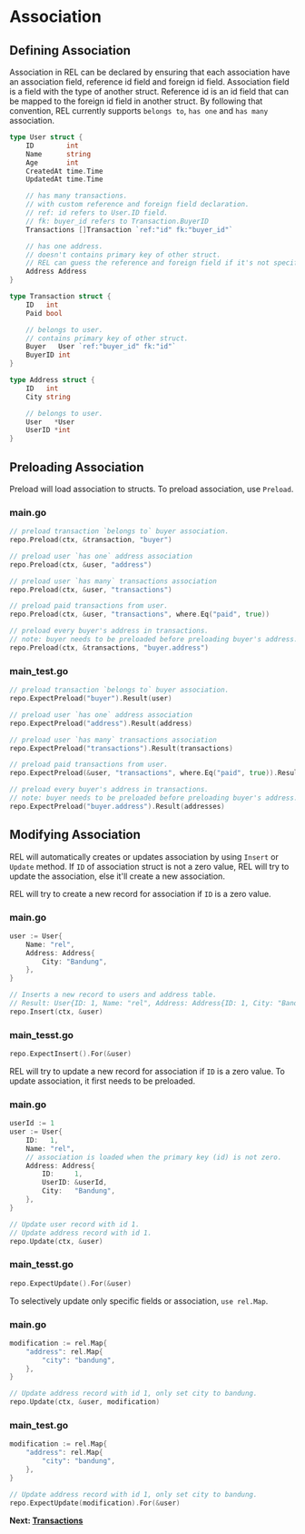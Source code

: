 # Association

## Defining Association

Association in REL can be declared by ensuring that each association have an association field, reference id field and foreign id field.
Association field is a field with the type of another struct.
Reference id is an id field that can be mapped to the foreign id field in another struct.
By following that convention, REL currently supports `belongs to`, `has one` and `has many` association.

```go
type User struct {
	ID        int
	Name      string
	Age       int
	CreatedAt time.Time
	UpdatedAt time.Time

	// has many transactions.
	// with custom reference and foreign field declaration.
	// ref: id refers to User.ID field.
	// fk: buyer_id refers to Transaction.BuyerID
	Transactions []Transaction `ref:"id" fk:"buyer_id"`

	// has one address.
	// doesn't contains primary key of other struct.
	// REL can guess the reference and foreign field if it's not specified.
	Address Address
}

type Transaction struct {
	ID   int
	Paid bool

	// belongs to user.
	// contains primary key of other struct.
	Buyer   User `ref:"buyer_id" fk:"id"`
	BuyerID int
}

type Address struct {
	ID   int
	City string

	// belongs to user.
	User   *User
	UserID *int
}
```

## Preloading Association

Preload will load association to structs. To preload association, use `Preload`.

<!-- tabs:start -->

### **main.go**

```go
// preload transaction `belongs to` buyer association.
repo.Preload(ctx, &transaction, "buyer")

// preload user `has one` address association
repo.Preload(ctx, &user, "address")

// preload user `has many` transactions association
repo.Preload(ctx, &user, "transactions")

// preload paid transactions from user.
repo.Preload(ctx, &user, "transactions", where.Eq("paid", true))

// preload every buyer's address in transactions.
// note: buyer needs to be preloaded before preloading buyer's address.
repo.Preload(ctx, &transactions, "buyer.address")
```

### **main_test.go**

```go
// preload transaction `belongs to` buyer association.
repo.ExpectPreload("buyer").Result(user)

// preload user `has one` address association
repo.ExpectPreload("address").Result(address)

// preload user `has many` transactions association
repo.ExpectPreload("transactions").Result(transactions)

// preload paid transactions from user.
repo.ExpectPreload(&user, "transactions", where.Eq("paid", true)).Result(transactions)

// preload every buyer's address in transactions.
// note: buyer needs to be preloaded before preloading buyer's address.
repo.ExpectPreload("buyer.address").Result(addresses)
```

<!-- tabs:end -->

## Modifying Association

REL will automatically creates or updates association by using `Insert` or `Update` method. If `ID` of association struct is not a zero value, REL will try to update the association, else it'll create a new association.

REL will try to create a new record for association if `ID` is a zero value.

<!-- tabs:start -->

### **main.go**

```go
user := User{
    Name: "rel",
    Address: Address{
        City: "Bandung",
    },
}

// Inserts a new record to users and address table.
// Result: User{ID: 1, Name: "rel", Address: Address{ID: 1, City: "Bandung", UserID: 1}}
repo.Insert(ctx, &user)
```

### **main_tesst.go**

```go
repo.ExpectInsert().For(&user)
```

<!-- tabs:end -->

REL will try to update a new record for association if `ID` is a zero value. To update association, it first needs to be preloaded.

<!-- tabs:start -->

### **main.go**

```go
userId := 1
user := User{
    ID:   1,
    Name: "rel",
    // association is loaded when the primary key (id) is not zero.
    Address: Address{
        ID:     1,
        UserID: &userId,
        City:   "Bandung",
    },
}

// Update user record with id 1.
// Update address record with id 1.
repo.Update(ctx, &user)
```

### **main_tesst.go**

```go
repo.ExpectUpdate().For(&user)
```

<!-- tabs:end -->

To selectively update only specific fields or association, `use rel.Map`.

<!-- tabs:start -->

### **main.go**

```go
modification := rel.Map{
    "address": rel.Map{
        "city": "bandung",
    },
}

// Update address record with id 1, only set city to bandung.
repo.Update(ctx, &user, modification)
```

### **main_test.go**

```go
modification := rel.Map{
    "address": rel.Map{
        "city": "bandung",
    },
}

// Update address record with id 1, only set city to bandung.
repo.ExpectUpdate(modification).For(&user)
```

<!-- tabs:end -->

**Next: [Transactions](transactions.md)**
